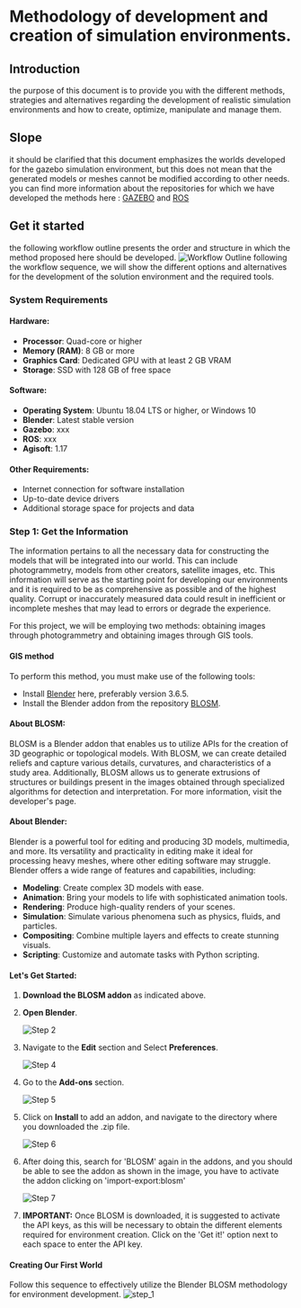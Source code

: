 # Methodology of development and creation of simulation environments.
## Introduction
the purpose of this document is to provide you with the different methods, strategies and alternatives regarding the development of realistic simulation environments and how to create, optimize, manipulate and manage them.
## Slope
it should be clarified that this document emphasizes the worlds developed for the gazebo simulation environment, but this does not mean that the generated models or meshes cannot be modified according to other needs.
you can find more information about the repositories for which we have developed the methods here :
[GAZEBO](https://github.com/gazebosim) and [ROS]()
## Get it started
the following workflow outline presents the order and structure in which the method proposed here should be developed.
![Workflow Outline](https://github.com/jebaeros/Worlds_documentation/raw/main/metodology.png)
following the workflow sequence, we will show the different options and alternatives for the development of the solution environment and the required tools.
### System Requirements

#### Hardware:

- **Processor**: Quad-core or higher
- **Memory (RAM)**: 8 GB or more
- **Graphics Card**: Dedicated GPU with at least 2 GB VRAM
- **Storage**: SSD with 128 GB of free space

#### Software:

- **Operating System**: Ubuntu 18.04 LTS or higher, or Windows 10
- **Blender**: Latest stable version
- **Gazebo**: xxx
- **ROS**: xxx
- **Agisoft**: 1.17

#### Other Requirements:

- Internet connection for software installation
- Up-to-date device drivers
- Additional storage space for projects and data

### Step 1: Get the Information

The information pertains to all the necessary data for constructing the models that will be integrated into our world. This can include photogrammetry, models from other creators, satellite images, etc. This information will serve as the starting point for developing our environments and it is required to be as comprehensive as possible and of the highest quality. Corrupt or inaccurately measured data could result in inefficient or incomplete meshes that may lead to errors or degrade the experience.

For this project, we will be employing two methods: obtaining images through photogrammetry and obtaining images through GIS tools.

#### GIS method
To perform this method, you must make use of the following tools:

- Install [Blender](https://blender.org/) here, preferably version 3.6.5.
- Install the Blender addon from the repository [BLOSM](https://github.com/vvoovv/blosm).
#### About BLOSM:

BLOSM is a Blender addon that enables us to utilize APIs for the creation of 3D geographic or topological models. With BLOSM, we can create detailed reliefs and capture various details, curvatures, and characteristics of a study area. Additionally, BLOSM allows us to generate extrusions of structures or buildings present in the images obtained through specialized algorithms for detection and interpretation. For more information, visit the developer's page.


#### About Blender:

Blender is a powerful tool for editing and producing 3D models, multimedia, and more. Its versatility and practicality in editing make it ideal for processing heavy meshes, where other editing software may struggle. Blender offers a wide range of features and capabilities, including:
- **Modeling**: Create complex 3D models with ease.
- **Animation**: Bring your models to life with sophisticated animation tools.
- **Rendering**: Produce high-quality renders of your scenes.
- **Simulation**: Simulate various phenomena such as physics, fluids, and particles.
- **Compositing**: Combine multiple layers and effects to create stunning visuals.
- **Scripting**: Customize and automate tasks with Python scripting.
#### Let's Get Started:

1. **Download the BLOSM addon** as indicated above.

2. **Open Blender**.
   
   ![Step 2](https://github.com/jebaeros/Worlds_documentation/blob/main/gis%20method/1.png)

3. Navigate to the **Edit** section and Select **Preferences**.
   
   ![Step 4](https://github.com/jebaeros/Worlds_documentation/blob/main/gis%20method/3.png)

5. Go to the **Add-ons** section.
   
   ![Step 5](https://github.com/jebaeros/Worlds_documentation/blob/main/gis%20method/4.png)

6. Click on **Install** to add an addon, and navigate to the directory where you downloaded the .zip file.
   
   ![Step 6](https://github.com/jebaeros/Worlds_documentation/blob/main/gis%20method/5.png)

7. After doing this, search for 'BLOSM' again in the addons, and you should be able to see the addon as shown in the image, you have to activate the addon clicking on 'import-export:blosm'
   
   ![Step 7](https://github.com/jebaeros/Worlds_documentation/blob/main/gis%20method/7.png)

8. **IMPORTANT:** Once BLOSM is downloaded, it is suggested to activate the API keys, as this will be necessary to obtain the different elements required for environment creation. Click on the 'Get it!' option next to each space to enter the API key.
#### Creating Our First World
Follow this sequence to effectively utilize the Blender BLOSM methodology for environment development.
![step_1](https://github.com/jebaeros/Worlds_documentation/blob/main/gis%20method/25.png)


